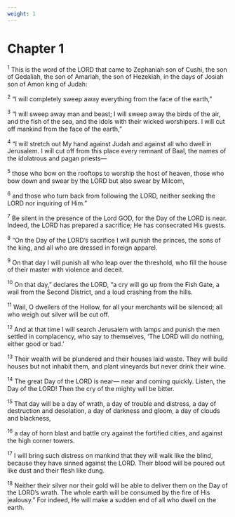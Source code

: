 ```yaml
---
weight: 1
---
```


# Chapter 1

<sup>1</sup> This is the word of the LORD that came to Zephaniah son of Cushi, the son of Gedaliah, the son of Amariah, the son of Hezekiah, in the days of Josiah son of Amon king of Judah: 

<sup>2</sup> “I will completely sweep away everything from the face of the earth,” 

<sup>3</sup> “I will sweep away man and beast; I will sweep away the birds of the air, and the fish of the sea, and the idols with their wicked worshipers. I will cut off mankind from the face of the earth,” 

<sup>4</sup> “I will stretch out My hand against Judah and against all who dwell in Jerusalem. I will cut off from this place every remnant of Baal, the names of the idolatrous and pagan priests— 

<sup>5</sup> those who bow on the rooftops to worship the host of heaven, those who bow down and swear by the LORD but also swear by Milcom, 

<sup>6</sup> and those who turn back from following the LORD, neither seeking the LORD nor inquiring of Him.” 

<sup>7</sup> Be silent in the presence of the Lord GOD, for the Day of the LORD is near. Indeed, the LORD has prepared a sacrifice; He has consecrated His guests. 

<sup>8</sup> “On the Day of the LORD’s sacrifice I will punish the princes, the sons of the king, and all who are dressed in foreign apparel. 

<sup>9</sup> On that day I will punish all who leap over the threshold, who fill the house of their master with violence and deceit. 

<sup>10</sup> On that day,” declares the LORD, “a cry will go up from the Fish Gate, a wail from the Second District, and a loud crashing from the hills. 

<sup>11</sup> Wail, O dwellers of the Hollow, for all your merchants will be silenced; all who weigh out silver will be cut off. 

<sup>12</sup> And at that time I will search Jerusalem with lamps and punish the men settled in complacency, who say to themselves, ‘The LORD will do nothing, either good or bad.’ 

<sup>13</sup> Their wealth will be plundered and their houses laid waste. They will build houses but not inhabit them, and plant vineyards but never drink their wine. 

<sup>14</sup> The great Day of the LORD is near— near and coming quickly. Listen, the Day of the LORD! Then the cry of the mighty will be bitter. 

<sup>15</sup> That day will be a day of wrath, a day of trouble and distress, a day of destruction and desolation, a day of darkness and gloom, a day of clouds and blackness, 

<sup>16</sup> a day of horn blast and battle cry against the fortified cities, and against the high corner towers. 

<sup>17</sup> I will bring such distress on mankind that they will walk like the blind, because they have sinned against the LORD. Their blood will be poured out like dust and their flesh like dung. 

<sup>18</sup> Neither their silver nor their gold will be able to deliver them on the Day of the LORD’s wrath. The whole earth will be consumed by the fire of His jealousy.” For indeed, He will make a sudden end of all who dwell on the earth. 


